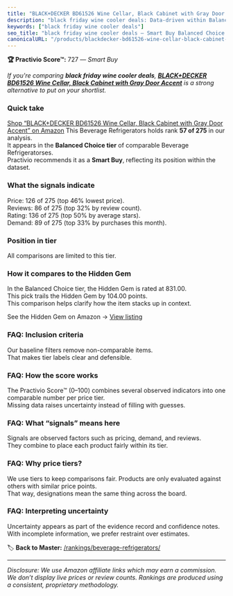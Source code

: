 ```yaml
---
title: "BLACK+DECKER BD61526 Wine Cellar, Black Cabinet with Gray Door Accent"
description: "black friday wine cooler deals: Data-driven within Balanced Choice ranking using the Practivio Score™. Positioned by quality, value, demand, findability, momen…"
keywords: ["black friday wine cooler deals"]
seo_title: "black friday wine cooler deals — Smart Buy Balanced Choice (2025)"
canonicalURL: "/products/blackdecker-bd61526-wine-cellar-black-cabinet-with-gray-door-accent-B08BJ9RPSS/"
---
```


**🏆 Practivio Score™:** 727 — _Smart Buy_


*If you're comparing **black friday wine cooler deals**, **[BLACK+DECKER BD61526 Wine Cellar, Black Cabinet with Gray Door Accent](https://www.amazon.com/dp/B08BJ9RPSS?tag=practivio-20)** is a strong alternative to put on your shortlist.*
### Quick take
[Shop “BLACK+DECKER BD61526 Wine Cellar, Black Cabinet with Gray Door Accent” on Amazon](https://www.amazon.com/dp/B08BJ9RPSS?tag=practivio-20)
This Beverage Refrigerators holds rank **57 of 275** in our analysis.  
It appears in the **Balanced Choice tier** of comparable Beverage Refrigeratorses.  
Practivio recommends it as a **Smart Buy**, reflecting its position within the dataset.

### What the signals indicate
Price: 126 of 275 (top 46% lowest price).  
Reviews: 86 of 275 (top 32% by review count).  
Rating: 136 of 275 (top 50% by average stars).  
Demand: 89 of 275 (top 33% by purchases this month).

### Position in tier
All comparisons are limited to this tier.

### How it compares to the Hidden Gem
In the Balanced Choice tier, the Hidden Gem is rated at 831.00.  
This pick trails the Hidden Gem by 104.00 points.  
This comparison helps clarify how the item stacks up in context.  

See the Hidden Gem on Amazon → [View listing](https://www.amazon.com/dp/B0786TJC33?tag=practivio-20)

### FAQ: Inclusion criteria
Our baseline filters remove non-comparable items.  
That makes tier labels clear and defensible.

### FAQ: How the score works
The Practivio Score™ (0–100) combines several observed indicators into one comparable number per price tier.  
Missing data raises uncertainty instead of filling with guesses.

### FAQ: What “signals” means here
Signals are observed factors such as pricing, demand, and reviews.  
They combine to place each product fairly within its tier.

### FAQ: Why price tiers?
We use tiers to keep comparisons fair. Products are only evaluated against others with similar price points.  
That way, designations mean the same thing across the board.

### FAQ: Interpreting uncertainty
Uncertainty appears as part of the evidence record and confidence notes.  
With incomplete information, we prefer restraint over estimates.


🏷️ **Back to Master:** [/rankings/beverage-refrigerators/](/rankings/beverage-refrigerators/)

---
_Disclosure: We use Amazon affiliate links which may earn a commission. We don’t display live prices or review counts. Rankings are produced using a consistent, proprietary methodology._
